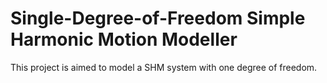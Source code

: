 # Single-Degree-of-Freedom Simple Harmonic Motion Modeller
This project is aimed to model a SHM system with one degree of freedom.

